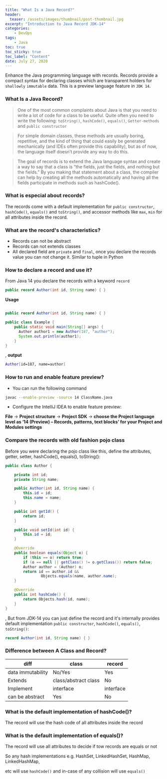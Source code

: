 ```yaml
---
title: "What Is a Java Record?"
header:
  teaser: /assets/images/thumbnail/post-thumbnail.jpg
excerpt: "Introduction to Java Record JDK-14"
categories:
    - DevOps
tags:
    - Java
toc: true
toc_sticky: true
toc_label: "Content"
date: July 27, 2020
---
```



Enhance the Java programming language with records. Records provide a compact syntax for declaring classes which are transparent holders for `shallowly` `immutable` data. This is a preview language feature in `JDK 14`.

### What Is a Java Record? 

> One of the most common complaints about Java is that you need to write a lot of code for a class to be useful. Quite often you need to write the following: `toString()`, `hashCode()`, `equals()`, `Getter-methods` and `public constructor`

>For simple domain classes, these methods are usually boring, repetitive, and the kind of thing that could easily be generated mechanically (and IDEs often provide this capability), but as of now, the language itself doesn’t provide any way to do this.

>The goal of records is to extend the Java language syntax and create a way to say that a class is “the fields, just the fields, and nothing but the fields.” By you making that statement about a class, the compiler can help by creating all the methods automatically and having all the fields participate in methods such as hashCode().

### What is especial about records?

The records come with a default implementation for `public constructor`, `hashCode()`, `equals()` and `toString()`, and accessor methods like `max`, `min` for all attributes inside the record.

### What are the record's characteristics?

* Records can not be abstract
* Records can not extends classes
* All declared field are `private` and `final`, once you declare the records value you can not change it. Similar to tuple in Python


### How to declare a record and use it?

From Java 14 you declare the records with a keyword `record`

```java
public record Author(int id, String name) { }
```

**Usage**

```java

public record Author(int id, String name) { }

public class Example {
    public static void main(String[] args) {
      Author author1 = new Author(187, "author");
      System.out.println(author1);
    }
}
```

, **output**

```sh
Author[id=187, name=author]
```

### How to run and enable feature preview?

* You can run the following command

```sh
javac --enable-preview -source 14 ClassName.java
```

* Configure the IntelliJ IDEA to enable feature preview:

**File** &#8594; **Project structure** &#8594; **Project SDK** &#8594; **choose the Project language level as ‘14 (Preview) – Records, patterns, text blocks’ for your Project and Modules settings**

### Compare the records with old fashion pojo class

Before you were declaring the pojo class like this, define the attributes, getter, setter, hashCode(), equals(), toString():

```java
public class Author {

    private int id;
    private String name;

    public Author(int id, String name) {
        this.id = id;
        this.name = name;
    }

    public int getId() {
        return id;
    }

    public void setId(int id) {
        this.id = id;
    }

    @Override
    public boolean equals(Object o) {
        if (this == o) return true;
        if (o == null || getClass() != o.getClass()) return false;
        Author author = (Author) o;
        return id == author.id &&
                Objects.equals(name, author.name);
    }

    @Override
    public int hashCode() {
        return Objects.hash(id, name);
    }
}
```
, But from JDK-14 you can just define the record and it's internally provides default implementation `public constructor`, `hashCode()`, `equals()`, `toString()`:

```java
record Author(int id, String name) { }
```

### Difference between A Class and Record?

|diff|class|record|
|----|-----|------|
|data immutability|No/Yes|Yes|
|Extends|class/abstract class|No|
|Implement|interface|interface|
|can be abstract|Yes|No|

### What is the default implementation of hashCode()?

The record will use the hash code of all attributes inside the record

### What is the default implementation of equals()?

The record will use all attributes to decide if tow records are equals or not

So any hash implementations e.g. HashSet, LinkedHashSet, HashMap, LinkedHashMap,

etc will use `hashCode()` and in-case of any collision will use `equals()`
